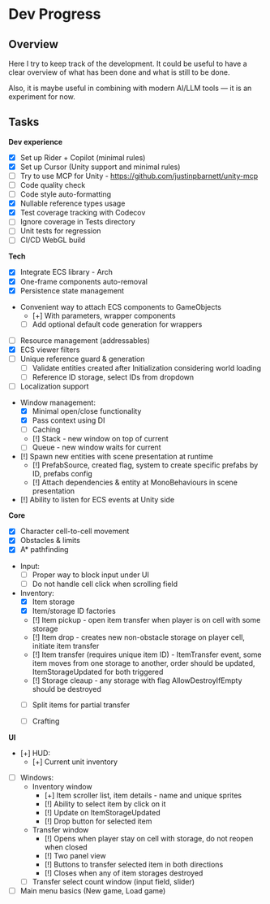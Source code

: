 ﻿# Dev Progress

## Overview

Here I try to keep track of the development.
It could be useful to have a clear overview of what has been done and what is still to be done.

Also, it is maybe useful in combining with modern AI/LLM tools — it is an experiment for now.

## Tasks

**Dev experience**
- [x] Set up Rider + Copilot (minimal rules)
- [x] Set up Cursor (Unity support and minimal rules)
- [ ] Try to use MCP for Unity - https://github.com/justinpbarnett/unity-mcp
- [ ] Code quality check
- [ ] Code style auto-formatting
- [x] Nullable reference types usage
- [x] Test coverage tracking with Codecov
- [ ] Ignore coverage in Tests directory
- [ ] Unit tests for regression
- [ ] CI/CD WebGL build

**Tech**
- [x] Integrate ECS library - Arch
- [x] One-frame components auto-removal
- [x] Persistence state management
- Convenient way to attach ECS components to GameObjects
  - [+] With parameters, wrapper components
  - [ ] Add optional default code generation for wrappers
- [ ] Resource management (addressables)
- [x] ECS viewer filters
- [ ] Unique reference guard & generation
  - [ ] Validate entities created after Initialization considering world loading
  - [ ] Reference ID storage, select IDs from dropdown
- [ ] Localization support
- Window management:
  - [x] Minimal open/close functionality
  - [x] Pass context using DI
  - [ ] Caching
  - [!] Stack - new window on top of current
  - [ ] Queue - new window waits for current
- [!] Spawn new entities with scene presentation at runtime
  - [!] PrefabSource, created flag, system to create specific prefabs by ID, prefabs config
  - [!] Attach dependencies & entity at MonoBehaviours in scene presentation
- [!] Ability to listen for ECS events at Unity side

**Core**
- [x] Character cell-to-cell movement
- [x] Obstacles & limits
- [x] A* pathfinding
- Input:
  - [ ] Proper way to block input under UI
  - [ ] Do not handle cell click when scrolling field
- Inventory:
  - [x] Item storage
  - [x] Item/storage ID factories
  - [!] Item pickup - open item transfer when player is on cell with some storage
  - [!] Item drop - creates new non-obstacle storage on player cell, initiate item transfer
  - [!] Item transfer (requires unique item ID) - ItemTransfer event, some item moves from one storage to another, order should be updated, ItemStorageUpdated for both triggered
  - [!] Storage cleaup - any storage with flag AllowDestroyIfEmpty should be destroyed
  - [ ] Split items for partial transfer
  - [ ] Crafting
  
  
**UI**
- [+] HUD:
  - [+] Current unit inventory
- [ ] Windows:
  - Inventory window
    - [+] Item scroller list, item details - name and unique sprites
    - [!] Ability to select item by click on it
    - [!] Update on ItemStorageUpdated
    - [!] Drop button for selected item
  - Transfer window
    - [!] Opens when player stay on cell with storage, do not reopen when closed
    - [!] Two panel view
    - [!] Buttons to transfer selected item in both directions
    - [!] Closes when any of item storages destroyed
  - [ ] Transfer select count window (input field, slider)
- [ ] Main menu basics (New game, Load game)